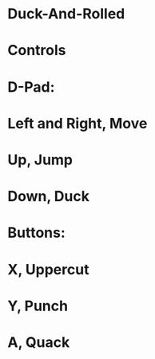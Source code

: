 # Duck-And-Rolled
# Controls
# D-Pad:
#  Left and Right, Move
#  Up, Jump
#  Down, Duck
# Buttons:
# X, Uppercut
# Y, Punch
# A, Quack
